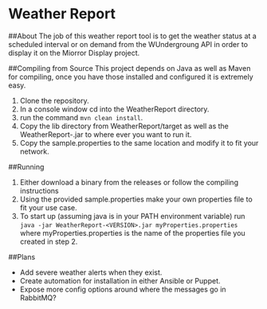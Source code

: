 # Weather Report

##About
The job of this weather report tool is to get the weather status at a scheduled interval or on demand from the WUndergroung API in order to display it on the Miorror Display project.  

##Compiling from Source
This project depends on Java as well as Maven for compiling, once you have those installed and configured it is extremely easy.

1. Clone the repository.
2. In a console window cd into the WeatherReport directory.
3. run the command `mvn clean install`.
4. Copy the lib directory from WeatherReport/target as well as the WeatherReport-<VERSION>.jar to where ever you want to run it.
5. Copy the sample.properties to the same location and modify it to fit your network.

##Running

1. Either download a binary from the releases or follow the compiling instructions
2. Using the provided sample.properties make your own properties file to fit your use case.
3. To start up (assuming java is in your PATH environment variable) run `java -jar WeatherReport-<VERSION>.jar myProperties.properties` where myProperties.properties is the name of the properties file you created in step 2.

##Plans
* Add severe weather alerts when they exist.
* Create automation for installation in either Ansible or Puppet.
* Expose more config options around where the messages go in RabbitMQ?
